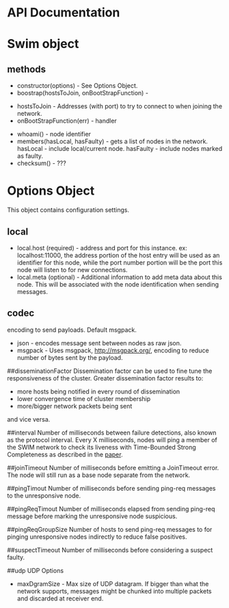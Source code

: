 # API Documentation

# Swim object

## methods
* constructor(options) - See Options Object.
* boostrap(hostsToJoin, onBootStrapFunction) -
- hostsToJoin - Addresses (with port) to try to connect to when joining the network.
- onBootStrapFunction(err) - handler
* whoami() - node identifier
* members(hasLocal, hasFaulty) - gets a list of nodes in the network.
hasLocal - include local/current node.
hasFaulty - include nodes marked as faulty.
* checksum() - ???

##

# Options Object
This object contains configuration settings.

## local
* local.host (required) - address and port for this instance.  ex: localhost:11000, the
address portion of the host entry will be used as an identifier for this node,
while the port number portion will be the port this node will listen to for
new connections.
* local.meta (optional) - Additional information to add meta data about this node.  This
will be associated with the node identification when sending messages.

## codec
encoding to send payloads.  Default msgpack.
* json - encodes message sent between nodes as raw json.
* msgpack - Uses msgpack, http://msgpack.org/, encoding to reduce number of
bytes sent by the payload.

##disseminationFactor
Dissemination factor can be used to fine tune the responsiveness of the cluster.
Greater dissemination factor results to:
* more hosts being notified in every round of dissemination
* lower convergence time of cluster membership
* more/bigger network packets being sent

and vice versa.

##interval
Number of milliseconds between failure detections, also known as the protocol
interval. Every X milliseconds, nodes will ping a member of the SWIM network to
check its liveness with Time-Bounded Strong Completeness as described in the
[paper](http://www.cs.cornell.edu/~asdas/research/dsn02-SWIM.pdf).

##joinTimeout
Number of milliseconds before emitting a JoinTimeout error.  The node will still
run as a base node separate from the network.

##pingTimout
Number of milliseconds before sending ping-req messages to the unresponsive node.

##pingReqTimout
Number of milliseconds elapsed from sending ping-req message before marking the
unresponsive node suspicious.

##pingReqGroupSize
Number of hosts to send ping-req messages to for pinging unresponsive nodes
indirectly to reduce false positives.

##suspectTimeout
Number of milliseconds before considering a suspect faulty.

##udp
UDP Options
* maxDgramSize - Max size of UDP datagram. If bigger than what the network supports,
messages might be chunked into multiple packets and discarded at receiver end.
